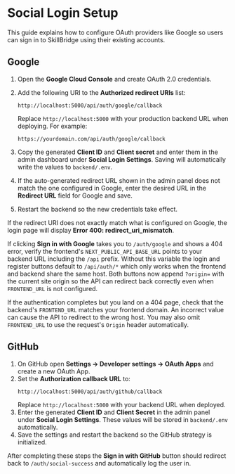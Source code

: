 # Social Login Setup

This guide explains how to configure OAuth providers like Google so users can sign in to SkillBridge using their existing accounts.

## Google

1. Open the **Google Cloud Console** and create OAuth 2.0 credentials.
2. Add the following URI to the **Authorized redirect URIs** list:

   ```
   http://localhost:5000/api/auth/google/callback
   ```

   Replace `http://localhost:5000` with your production backend URL when deploying. For example:

   ```
   https://yourdomain.com/api/auth/google/callback
   ```

3. Copy the generated **Client ID** and **Client secret** and enter them in the admin dashboard under **Social Login Settings**. Saving will automatically write the values to `backend/.env`.
4. If the auto-generated redirect URL shown in the admin panel does not match the one configured in Google, enter the desired URL in the **Redirect URL** field for Google and save.
5. Restart the backend so the new credentials take effect.

If the redirect URI does not exactly match what is configured on Google, the login page will display **Error 400: redirect_uri_mismatch**.

If clicking **Sign in with Google** takes you to `/auth/google` and shows a 404 error, verify the frontend's `NEXT_PUBLIC_API_BASE_URL` points to your backend URL including the `/api` prefix. Without this variable the login and register buttons default to `/api/auth/*` which only works when the frontend and backend share the same host. Both buttons now append `?origin=` with the current site origin so the API can redirect back correctly even when `FRONTEND_URL` is not configured.


If the authentication completes but you land on a 404 page, check that the backend's
`FRONTEND_URL` matches your frontend domain. An incorrect value can cause the API
to redirect to the wrong host. You may also omit `FRONTEND_URL` to use the
request's `Origin` header automatically.


## GitHub

1. On GitHub open **Settings → Developer settings → OAuth Apps** and create a new OAuth App.
2. Set the **Authorization callback URL** to:
   ```
   http://localhost:5000/api/auth/github/callback
   ```
   Replace `http://localhost:5000` with your backend URL when deployed.
3. Enter the generated **Client ID** and **Client Secret** in the admin panel under **Social Login Settings**. These values will be stored in `backend/.env` automatically.
4. Save the settings and restart the backend so the GitHub strategy is initialized.

After completing these steps the **Sign in with GitHub** button should redirect back to `/auth/social-success` and automatically log the user in.
